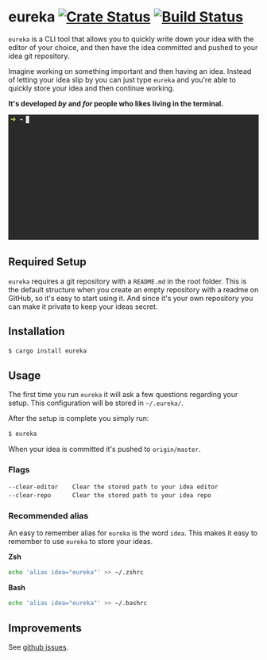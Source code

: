 # eureka [![Crate Status](https://img.shields.io/crates/v/eureka.svg)](https://crates.io/crates/eureka)  [![Build Status](https://travis-ci.com/simeg/eureka.svg?branch=master)](https://travis-ci.com/simeg/eureka)
`eureka` is a CLI tool that allows you to quickly write down your idea with the editor of your
choice, and then have the idea committed and pushed to your idea git repository.

Imagine working on something important and then having an idea. Instead of letting your idea
slip by you can just type `eureka` and you're able to quickly store your idea and then
continue working.

**It's developed _by_ and _for_ people who likes living in the terminal.**

![demo](assets/demo.gif)

## Required Setup
`eureka` requires a git repository with a `README.md` in the root folder. This is the default
structure when you create an empty repository with a readme on GitHub, so it's easy to start using
it. And since it's your own repository you can make it private to keep your ideas secret.

## Installation
```bash
$ cargo install eureka
```

## Usage
The first time you run `eureka` it will ask a few questions regarding your setup. This configuration
will be stored in `~/.eureka/`.

After the setup is complete you simply run:

```bash
$ eureka
```

When your idea is committed it's pushed to `origin/master`.

### Flags

```bash
--clear-editor    Clear the stored path to your idea editor
--clear-repo      Clear the stored path to your idea repo
```

### Recommended alias
An easy to remember alias for `eureka` is the word `idea`. This makes it easy to remember to use
`eureka` to store your ideas.

**Zsh**
```sh
echo 'alias idea="eureka"' >> ~/.zshrc
```

**Bash**
```sh
echo 'alias idea="eureka"' >> ~/.bashrc
```

## Improvements
See [github issues](https://github.com/simeg/eureka/issues).
